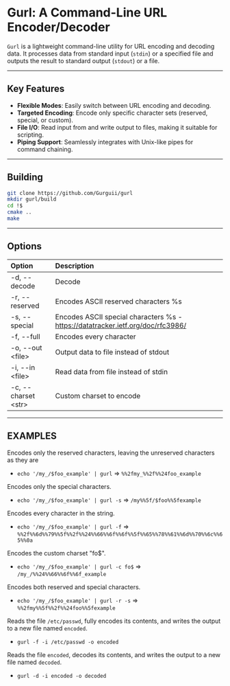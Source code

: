 # Gurl: A Command-Line URL Encoder/Decoder

`Gurl` is a lightweight command-line utility for URL encoding and decoding data. It processes data from standard input (`stdin`) or a specified file and outputs the result to standard output (`stdout`) or a file.

---

## Key Features

* **Flexible Modes**: Easily switch between URL encoding and decoding.
* **Targeted Encoding**: Encode only specific character sets (reserved, special, or custom).
* **File I/O**: Read input from and write output to files, making it suitable for scripting.
* **Piping Support**: Seamlessly integrates with Unix-like pipes for command chaining.

---

## Building

```bash
git clone https://github.com/Gurguii/gurl
mkdir gurl/build
cd !$
cmake ..
make
``` 

----
## Options  
| Option | Description |
| :--- | :--- |
| -d, --decode | Decode |
| -r, --reserved | Encodes ASCII reserved characters %s |
| -s, --special | Encodes ASCII special characters %s - https://datatracker.ietf.org/doc/rfc3986/ |
| -f, --full | Encodes every character |
| -o, --out \<file> | Output data to file instead of stdout |
| -i, --in \<file> | Read data from file instead of stdin |
| -c, --charset \<str> | Custom charset to encode |  

----
## EXAMPLES  

Encodes only the reserved characters, leaving the unreserved characters as they are
- `echo '/my_/$foo_example' | gurl` => `%%2fmy_%%2f%%24foo_example`

Encodes only the special characters.
- `echo '/my_/$foo_example' | gurl -s` => `/my%%5f/$foo%%5fexample`

Encodes every character in the string.  
- `echo '/my_/$foo_example' | gurl -f` => `%%2f%%6d%%79%%5f%%2f%%24%%66%%6f%%6f%%5f%%65%%78%%61%%6d%%70%%6c%%65%%0a`

Encodes the custom charset "fo$".
- `echo '/my_/$foo_example' | gurl -c fo$` => `/my_/%%24%%66%%6f%%6f_example`

Encodes both reserved and special characters.  
- `echo '/my_/$foo_example' | gurl -r -s` => `%%2fmy%%5f%%2f%%24foo%%5fexample`

Reads the file `/etc/passwd`, fully encodes its contents, and writes the output to a new file named `encoded`.  
- `gurl -f -i /etc/passwd -o encoded`

Reads the file `encoded`, decodes its contents, and writes the output to a new file named `decoded`.  
- `gurl -d -i encoded -o decoded`
